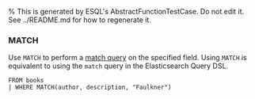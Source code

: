 % This is generated by ESQL's AbstractFunctionTestCase. Do not edit it. See ../README.md for how to regenerate it.

### MATCH
Use `MATCH` to perform a [match query](https://www.elastic.co/docs/reference/query-languages/query-dsl/query-dsl-match-query) on the specified field.
Using `MATCH` is equivalent to using the `match` query in the Elasticsearch Query DSL.

```esql
FROM books
| WHERE MATCH(author, description, "Faulkner")
```
